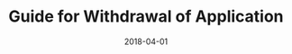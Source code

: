 ---
layout: post
title:  "Guide for Withdrawal of Application"
date:   2018-04-01
file_url: "/media/guides/files/guide-withdrawal-of-application.pdf"
---